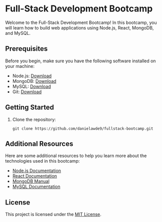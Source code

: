 # Full-Stack Development Bootcamp

Welcome to the Full-Stack Development Bootcamp! In this bootcamp, you will learn how to build web applications using Node.js, React, MongoDB, and MySQL.

## Prerequisites

Before you begin, make sure you have the following software installed on your machine:

- Node.js: [Download](https://nodejs.org)
- MongoDB: [Download](https://www.mongodb.com)
- MySQL: [Download](https://www.mysql.com)
- Git: [Download](https://git-scm.com)

## Getting Started

1. Clone the repository:

   ```shell
   git clone https://github.com/danielawde9/fullstack-bootcamp.git
   ```

## Additional Resources

Here are some additional resources to help you learn more about the technologies used in this bootcamp:

- [Node.js Documentation](https://nodejs.org/documentation)
- [React Documentation](https://reactjs.org/docs)
- [MongoDB Manual](https://docs.mongodb.com/manual)
- [MySQL Documentation](https://dev.mysql.com/doc)

## License

This project is licensed under the [MIT License](LICENSE).
